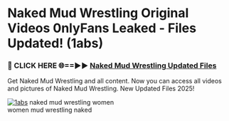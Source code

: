 # Naked Mud Wrestling Original Videos 0nlyFans Leaked - Files Updated! (1abs)

<h3>🔴 CLICK HERE 🌐==►► <a href="https://tinyurl.com/yckcrads" rel="nofollow">Naked Mud Wrestling Updated Files</a></h3>

Get Naked Mud Wrestling and all content. Now you can access all videos and pictures of Naked Mud Wrestling. New Updated Files 2025!

[![1abs](https://i.imgur.com/hpKpOFt.gif)](https://tinyurl.com/yckcrads)
naked mud wrestling women<br>
women mud wrestling naked
